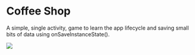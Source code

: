 # Coffee Shop
A simple, single activity, game to learn the app lifecycle and saving small bits of data using onSaveInstanceState().

![](coffee_shop.gif)

